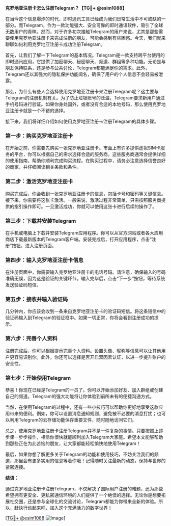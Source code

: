 **克罗地亚注册卡怎么注册Telegram？【TG💪+ @esim1088】**

在当今这个信息爆炸的时代，即时通讯工具已经成为我们日常生活中不可或缺的一部分。而Telegram，作为一款功能强大、安全可靠的即时通讯软件，吸引了全球无数用户的青睐。然而，对于许多初次接触Telegram的用户来说，尤其是那些需要使用克罗地亚注册卡来完成注册的朋友，可能会感到有些困惑。今天，我们就来聊聊如何利用克罗地亚注册卡成功注册Telegram。

首先，让我们了解一下Telegram的基本情况。Telegram是一款支持跨平台使用的即时通讯应用，它提供了加密聊天、秘密聊天、频道、群组等多种功能。无论是与朋友保持联系，还是参与公共讨论，Telegram都能满足你的需求。此外，Telegram还以其强大的隐私保护功能闻名，确保了用户的个人信息不会轻易被泄露。

那么，为什么有些人会选择使用克罗地亚注册卡来注册Telegram呢？这主要与Telegram的注册机制有关。为了防止垃圾账号的泛滥，Telegram要求新用户通过手机号码进行验证。如果你身处国外，或者没有合适的本地号码，那么使用克罗地亚注册卡就是一个不错的选择。

接下来，我们将详细介绍如何使用克罗地亚注册卡注册Telegram的具体步骤。

### 第一步：购买克罗地亚注册卡

在开始之前，你需要先购买一张克罗地亚注册卡。市面上有许多提供虚拟SIM卡服务的平台，你可以根据自己的需求选择合适的服务商。这些服务商通常会提供详细的使用指南，帮助你顺利完成购买流程。在购买过程中，请务必注意选择信誉良好的商家，并仔细阅读相关条款和条件。

### 第二步：激活克罗地亚注册卡

购买完成后，你会收到一张克罗地亚注册卡的信息，包括卡号和密码等关键信息。接下来，你需要将这张卡激活。一般来说，激活过程非常简单，只需按照服务商提供的指引操作即可。一旦激活成功，你就可以使用这张卡进行后续的操作了。

### 第三步：下载并安装Telegram

在手机或电脑上下载并安装Telegram应用程序。你可以从官方网站或者各大应用商店下载最新版本的Telegram客户端。安装完成后，打开应用程序，点击“注册”按钮，进入注册页面。

### 第四步：输入克罗地亚注册卡信息

在注册页面中，你需要输入克罗地亚注册卡的电话号码。请注意，确保输入的号码准确无误，因为这是验证的关键环节。输入完毕后，点击“下一步”按钮，等待系统发送验证码短信。

### 第五步：接收并输入验证码

几分钟内，你应该会收到一条来自克罗地亚注册卡的验证码短信。将这条短信中的验证码输入到Telegram的验证框中。如果一切正常，你将会看到注册成功的提示。

### 第六步：完善个人资料

注册完成后，你可以根据提示完善个人资料。设置头像、昵称等信息可以让其他用户更容易识别你。此外，你还可以选择是否开启双因素认证，以进一步提升账户的安全性。

### 第七步：开始使用Telegram

恭喜！你现在已经是Telegram的一员了。你可以开始添加好友、加入群组或创建自己的频道。Telegram的强大功能将让你体验到前所未有的便捷沟通方式。

当然，在使用Telegram的过程中，还有一些小技巧可以帮助你更好地享受这款应用带来的便利。例如，你可以设置消息通知规则，避免被不必要的消息打扰；也可以利用Telegram的云存储功能保存重要文件，随时随地访问它们。

总之，使用克罗地亚注册卡注册Telegram并不是一件复杂的事情。只要按照上述步骤一步步操作，相信你很快就能顺利加入Telegram大家庭。希望本文能够帮助到那些正在为此苦恼的朋友，让大家都能轻松愉快地使用Telegram！

最后，如果你想了解更多关于Telegram的功能和使用技巧，不妨关注我们的频道，那里会有更多实用的信息等着你哦！记得随时关注最新的动态，保持与世界的紧密连接。

**结语：**

通过克罗地亚注册卡注册Telegram，不仅解决了国际用户注册的难题，还为那些希望拥有更安全、更私密通信环境的人们提供了一个绝佳的选择。无论你是想要拓展社交圈，还是参与全球化的交流讨论，Telegram都能为你带来全新的体验。所以，赶快行动起来吧，加入这个充满活力的数字世界！

[[TG💪+ @esim1088](https://t.me/s/esim1088) ![Image](https://i.postimg.cc/4NQfJmqS/Snipaste-2025-05-13-00-14-12.png)]
